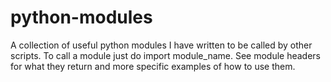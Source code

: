 python-modules
==============

A collection of useful python modules I have written to be called by other scripts. To call a module just do import module_name. See module headers for what they return and more specific examples of how to use them. 

